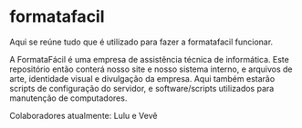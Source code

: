 # formatafacil

Aqui se reúne tudo que é utilizado para fazer a formatafacil funcionar.

A FormataFácil é uma empresa de assistência técnica de informática. Este repositório então conterá nosso site e nosso sistema interno, e arquivos de arte, identidade visual e divulgação da empresa. Aqui também estarão scripts de configuração do servidor, e software/scripts utilizados para manutenção de computadores.

Colaboradores atualmente: Lulu e Vevê

